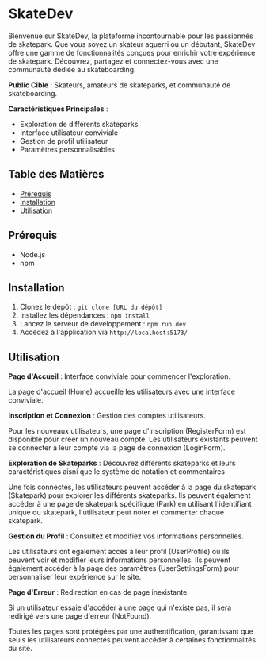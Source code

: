 # SkateDev

Bienvenue sur SkateDev, la plateforme incontournable pour les passionnés de skatepark. Que vous soyez un skateur aguerri ou un débutant, SkateDev offre une gamme de fonctionnalités conçues pour enrichir votre expérience de skatepark. Découvrez, partagez et connectez-vous avec une communauté dédiée au skateboarding.

**Public Cible** : Skateurs, amateurs de skateparks, et communauté de skateboarding.

**Caractéristiques Principales** :
- Exploration de différents skateparks
- Interface utilisateur conviviale
- Gestion de profil utilisateur
- Paramètres personnalisables

## Table des Matières
- [Prérequis](#prérequis)
- [Installation](#installation)
- [Utilisation](#utilisation)

## Prérequis
- Node.js
- npm 

## Installation
1. Clonez le dépôt : `git clone [URL du dépôt]`
2. Installez les dépendances : `npm install`
3. Lancez le serveur de développement : `npm run dev`
4. Accédez à l'application via `http://localhost:5173/`

## Utilisation

 **Page d'Accueil** : Interface conviviale pour commencer l'exploration.

La page d'accueil (Home) accueille les utilisateurs avec une interface conviviale.

**Inscription et Connexion** : Gestion des comptes utilisateurs.


Pour les nouveaux utilisateurs, une page d'inscription (RegisterForm) est disponible pour créer un nouveau compte. Les utilisateurs existants peuvent se connecter à leur compte via la page de connexion (LoginForm).

**Exploration de Skateparks** : Découvrez différents skateparks et leurs caractéristiques aisni que le système de notation et commentaires


Une fois connectés, les utilisateurs peuvent accéder à la page du skatepark (Skatepark) pour explorer les différents skateparks. Ils peuvent également accéder à une page de skatepark spécifique (Park) en utilisant l'identifiant unique du skatepark, l'utilisateur peut noter et commenter chaque skatepark.

**Gestion du Profil** : Consultez et modifiez vos informations personnelles.


Les utilisateurs ont également accès à leur profil (UserProfile) où ils peuvent voir et modifier leurs informations personnelles. Ils peuvent également accéder à la page des paramètres (UserSettingsForm) pour personnaliser leur expérience sur le site.

**Page d'Erreur** : Redirection en cas de page inexistante.

Si un utilisateur essaie d'accéder à une page qui n'existe pas, il sera redirigé vers une page d'erreur (NotFound).

Toutes les pages sont protégées par une authentification, garantissant que seuls les utilisateurs connectés peuvent accéder à certaines fonctionnalités du site.


